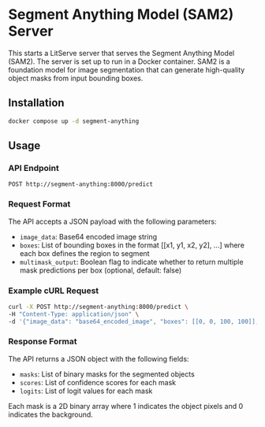 # Segment Anything Model (SAM2) Server

This starts a LitServe server that serves the Segment Anything Model (SAM2). The server is set up to run in a Docker container. SAM2 is a foundation model for image segmentation that can generate high-quality object masks from input bounding boxes.

## Installation
```bash
docker compose up -d segment-anything
```

## Usage

### API Endpoint

```
POST http://segment-anything:8000/predict
```

### Request Format

The API accepts a JSON payload with the following parameters:

- `image_data`: Base64 encoded image string
- `boxes`: List of bounding boxes in the format [[x1, y1, x2, y2], ...] where each box defines the region to segment
- `multimask_output`: Boolean flag to indicate whether to return multiple mask predictions per box (optional, default: false)

### Example cURL Request

```bash
curl -X POST http://segment-anything:8000/predict \
-H "Content-Type: application/json" \
-d '{"image_data": "base64_encoded_image", "boxes": [[0, 0, 100, 100]], "multimask_output": false}'
```

### Response Format

The API returns a JSON object with the following fields:

- `masks`: List of binary masks for the segmented objects
- `scores`: List of confidence scores for each mask
- `logits`: List of logit values for each mask

Each mask is a 2D binary array where 1 indicates the object pixels and 0 indicates the background.
